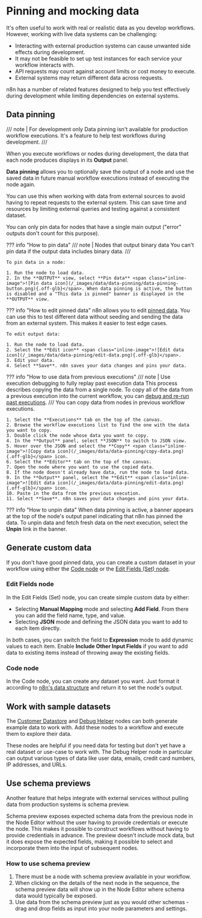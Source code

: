 # Pinning and mocking data

It's often useful to work with real or realistic data as you develop workflows. However, working with live data systems can be challenging:

* Interacting with external production systems can cause unwanted side effects during development.
* It may not be feasible to set up test instances for each service your workflow interacts with.
* API requests may count against account limits or cost money to execute.
* External systems may return different data across requests.

n8n has a number of related features designed to help you test effectively during development while limiting dependencies on external systems.

## Data pinning

/// note | For development only
Data pinning isn't available for production workflow executions. It's a feature to help test workflows during development.
///

When you execute workflows or nodes during development, the data that each node produces displays in its **Output** panel.

**Data pinning** allows you to optionally save the output of a node and use the saved data in future manual workflow executions instead of executing the node again.

You can use this when working with data from external sources to avoid having to repeat requests to the external system. This can save time and resources by limiting external queries and testing against a consistent dataset.

You can only pin data for nodes that have a single main output ("error" outputs don't count for this purpose).

??? info "How to pin data"
	/// note | Nodes that output binary data
	You can't pin data if the output data includes binary data.
	///

	To pin data in a node:

	1. Run the node to load data.
	2. In the **OUTPUT** view, select **Pin data** <span class="inline-image">![Pin data icon](/_images/data/data-pinning/data-pinning-button.png){.off-glb}</span>. When data pinning is active, the button is disabled and a "This data is pinned" banner is displayed in the **OUTPUT** view.


??? info "How to edit pinned data"
	n8n allows you to edit [pinned data](/data/data-pinning.md). You can use this to test different data without seeding and sending the data from an external system. This makes it easier to test edge cases.

	To edit output data:

	1. Run the node to load data.
	2. Select the **Edit icon** <span class="inline-image">![Edit data icon](/_images/data/data-pinning/edit-data.png){.off-glb}</span>.
	3. Edit your data.
	4. Select **Save**. n8n saves your data changes and pins your data.

??? info "How to use data from previous executions"
	/// note | Use execution debugging to fully replay past execution data
	This process describes copying the data from a single node. To copy all of the data from a previous execution into the current workflow, you can [debug and re-run past executions](/workflows/executions/debug.md).
	///
	You can copy data from nodes in previous workflow executions. 

	1. Select the **Executions** tab on the top of the canvas.
	2. Browse the workflow executions list to find the one with the data you want to copy.
	3. Double click the node whose data you want to copy.
	4. In the **Output** panel, select **JSON** to switch to JSON view.
	5. Hover over the JSON and select the **Copy** <span class="inline-image">![Copy data icon](/_images/data/data-pinning/copy-data.png){.off-glb}</span> icon.
	6. Select the **Editor** tab on the top of the canvas.
	7. Open the node where you want to use the copied data.
	8. If the node doesn't already have data, run the node to load data.
	9. In the **Output** panel, select the **Edit** <span class="inline-image">![Edit data icon](/_images/data/data-pinning/edit-data.png){.off-glb}</span> icon.
	10. Paste in the data from the previous execution.
	11. Select **Save**. n8n saves your data changes and pins your data.

??? info "How to unpin data"
	When data pinning is active, a banner appears at the top of the node's output panel indicating that n8n has pinned the data. To unpin data and fetch fresh data on the next execution, select the **Unpin** link in the banner.

## Generate custom data

If you don't have good pinned data, you can create a custom dataset in your workflow using either the [Code node](/integrations/builtin/core-nodes/n8n-nodes-base.code/index.md) or the [Edit Fields (Set) node](/integrations/builtin/core-nodes/n8n-nodes-base.set.md).

### Edit Fields node

In the Edit Fields (Set) node, you can create simple custom data by either:

* Selecting **Manual Mapping** mode and selecting **Add Field**. From there you can add the field name, type, and value.
* Selecting **JSON** mode and defining the JSON data you want to add to each item directly.

In both cases, you can switch the field to **Expression** mode to add dynamic values to each item. Enable **Include Other Input Fields** if you want to add data to existing items instead of throwing away the existing fields.

### Code node

In the Code node, you can create any dataset you want. Just format it according to [n8n's data structure](/new-data/how-n8n-structures-data.md) and return it to set the node's output.

## Work with sample datasets

The [Customer Datastore](/integrations/builtin/app-nodes/n8n-nodes-base.n8ntrainingcustomerdatastore.md) and [Debug Helper](/integrations/builtin/core-nodes/n8n-nodes-base.debughelper.md) nodes can both generate example data to work with. Add these nodes to a workflow and execute them to explore their data.

These nodes are helpful if you need data for testing but don't yet have a real dataset or use-case to work with. The Debug Helper node in particular can output various types of data like user data, emails, credit card numbers, IP addresses, and URLs.

## Use schema previews

Another feature that helps integrate with external services without pulling data from production systems is schema preview.

Schema preview exposes expected schema data from the previous node in the Node Editor without the user having to provide credentials or execute the node. This makes it possible to construct workflows without having to provide credentials in advance. The preview doesn't include mock data, but it does expose the expected fields, making it possible to select and incorporate them into the input of subsequent nodes.

### How to use schema preview

1. There must be a node with schema preview available in your workflow.
1. When clicking on the details of the next node in the sequence, the schema preview data will show up in the Node Editor where schema data would typically be exposed.
1. Use data from the schema preview just as you would other schemas - drag and drop fields as input into your node parameters and settings.
